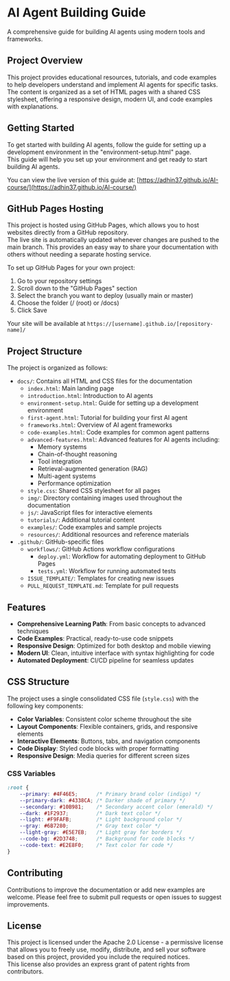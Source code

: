 # AI Agent Building Guide

A comprehensive guide for building AI agents using modern tools and frameworks.

## Project Overview

This project provides educational resources, tutorials, and code examples to help developers understand and implement AI agents for specific tasks.  
The content is organized as a set of HTML pages with a shared CSS stylesheet, offering a responsive design, modern UI, and code examples with explanations.

## Getting Started

To get started with building AI agents, follow the guide for setting up a development environment in the "environment-setup.html" page.  
This guide will help you set up your environment and get ready to start building AI agents.

You can view the live version of this guide at: [https://adhin37.github.io/AI-course/](https://adhin37.github.io/AI-course/)

## GitHub Pages Hosting

This project is hosted using GitHub Pages, which allows you to host websites directly from a GitHub repository.  
The live site is automatically updated whenever changes are pushed to the main branch. This provides an easy way to share your documentation with others without needing a separate hosting service.

To set up GitHub Pages for your own project:
1. Go to your repository settings
2. Scroll down to the "GitHub Pages" section
3. Select the branch you want to deploy (usually main or master)
4. Choose the folder (/ (root) or /docs)
5. Click Save

Your site will be available at `https://[username].github.io/[repository-name]/`

## Project Structure

The project is organized as follows:

- `docs/`: Contains all HTML and CSS files for the documentation
  - `index.html`: Main landing page
  - `introduction.html`: Introduction to AI agents
  - `environment-setup.html`: Guide for setting up a development environment
  - `first-agent.html`: Tutorial for building your first AI agent
  - `frameworks.html`: Overview of AI agent frameworks
  - `code-examples.html`: Code examples for common agent patterns
  - `advanced-features.html`: Advanced features for AI agents including:
    - Memory systems
    - Chain-of-thought reasoning
    - Tool integration
    - Retrieval-augmented generation (RAG)
    - Multi-agent systems
    - Performance optimization
  - `style.css`: Shared CSS stylesheet for all pages
  - `img/`: Directory containing images used throughout the documentation
  - `js/`: JavaScript files for interactive elements
  - `tutorials/`: Additional tutorial content
  - `examples/`: Code examples and sample projects
  - `resources/`: Additional resources and reference materials
- `.github/`: GitHub-specific files
  - `workflows/`: GitHub Actions workflow configurations
    - `deploy.yml`: Workflow for automating deployment to GitHub Pages
    - `tests.yml`: Workflow for running automated tests
  - `ISSUE_TEMPLATE/`: Templates for creating new issues
  - `PULL_REQUEST_TEMPLATE.md`: Template for pull requests

## Features

- **Comprehensive Learning Path**: From basic concepts to advanced techniques
- **Code Examples**: Practical, ready-to-use code snippets
- **Responsive Design**: Optimized for both desktop and mobile viewing
- **Modern UI**: Clean, intuitive interface with syntax highlighting for code
- **Automated Deployment**: CI/CD pipeline for seamless updates

## CSS Structure

The project uses a single consolidated CSS file (`style.css`) with the following key components:

- **Color Variables**: Consistent color scheme throughout the site
- **Layout Components**: Flexible containers, grids, and responsive elements
- **Interactive Elements**: Buttons, tabs, and navigation components
- **Code Display**: Styled code blocks with proper formatting
- **Responsive Design**: Media queries for different screen sizes

### CSS Variables

```css
:root {
    --primary: #4F46E5;      /* Primary brand color (indigo) */
    --primary-dark: #4338CA; /* Darker shade of primary */
    --secondary: #10B981;    /* Secondary accent color (emerald) */
    --dark: #1F2937;         /* Dark text color */
    --light: #F9FAFB;        /* Light background color */
    --gray: #6B7280;         /* Gray text color */
    --light-gray: #E5E7EB;   /* Light gray for borders */
    --code-bg: #2D3748;      /* Background for code blocks */
    --code-text: #E2E8F0;    /* Text color for code */
}
```

## Contributing

Contributions to improve the documentation or add new examples are welcome. Please feel free to submit pull requests or open issues to suggest improvements.

## License

This project is licensed under the Apache 2.0 License - a permissive license that allows you to freely use, modify, distribute, and sell your software based on this project, provided you include the required notices.  
This license also provides an express grant of patent rights from contributors.